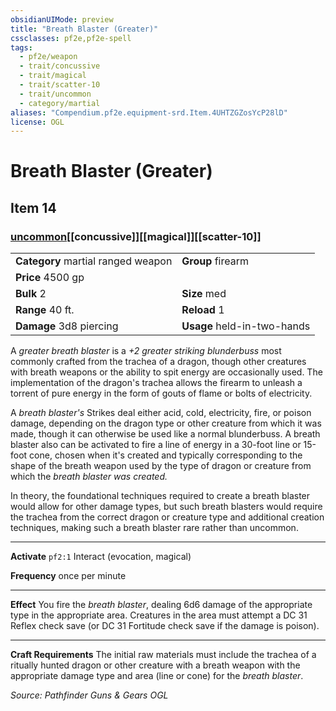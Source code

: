 ```yaml
---
obsidianUIMode: preview
title: "Breath Blaster (Greater)"
cssclasses: pf2e,pf2e-spell
tags:
  - pf2e/weapon
  - trait/concussive
  - trait/magical
  - trait/scatter-10
  - trait/uncommon
  - category/martial
aliases: "Compendium.pf2e.equipment-srd.Item.4UHTZGZosYcP28lD"
license: OGL
---
```

# Breath Blaster (Greater)
## Item 14
### [uncommon](uncommon "Uncommon Rarity Trait")[[concussive]][[magical]][[scatter-10]]

|  |  |
| -- | -- |
| **Category** martial ranged weapon | **Group** firearm |
| **Price** 4500 gp |  |
| **Bulk** 2 | **Size** med |
|**Range** 40 ft.| **Reload** 1|
| **Damage** 3d8 piercing  | **Usage** held-in-two-hands |



A _greater breath blaster_ is a _+2 greater striking blunderbuss_ most commonly crafted from the trachea of a dragon, though other creatures with breath weapons or the ability to spit energy are occasionally used. The implementation of the dragon's trachea allows the firearm to unleash a torrent of pure energy in the form of gouts of flame or bolts of electricity.

A _breath blaster's_ Strikes deal either acid, cold, electricity, fire, or poison damage, depending on the dragon type or other creature from which it was made, though it can otherwise be used like a normal blunderbuss. A breath blaster also can be activated to fire a line of energy in a 30-foot line or 15-foot cone, chosen when it's created and typically corresponding to the shape of the breath weapon used by the type of dragon or creature from which the _breath blaster was created._

In theory, the foundational techniques required to create a breath blaster would allow for other damage types, but such breath blasters would require the trachea from the correct dragon or creature type and additional creation techniques, making such a breath blaster rare rather than uncommon.

* * *

**Activate** `pf2:1` Interact (evocation, magical)

**Frequency** once per minute

* * *

**Effect** You fire the _breath blaster_, dealing 6d6 damage of the appropriate type in the appropriate area. Creatures in the area must attempt a DC 31 Reflex check save (or DC 31 Fortitude check save if the damage is poison).

* * *

**Craft Requirements** The initial raw materials must include the trachea of a ritually hunted dragon or other creature with a breath weapon with the appropriate damage type and area (line or cone) for the _breath blaster_.

*Source: Pathfinder Guns & Gears*
*OGL*